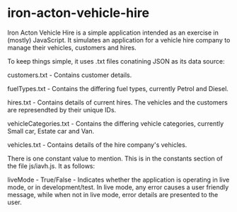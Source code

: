 # iron-acton-vehicle-hire

Iron Acton Vehicle Hire is a simple application intended as an exercise in (mostly) JavaScript. It simulates an application for a vehicle hire company to manage their vehicles, customers and hires.

To keep things simple, it uses .txt files conatining JSON as its data source:


customers.txt           - Contains customer details.

fuelTypes.txt           - Contains the differing fuel types, currently Petrol and Diesel.

hires.txt               - Contains details of current hires. The vehicles and the customers are represendted by their unique IDs.

vehicleCategories.txt   - Contains the differing vehicle categories, currently Small car, Estate car and Van.

vehicles.txt            - Contains details of the hire company's vehicles.


There is one constant value to mention. This is in the constants section of the file js/iavh.js. It as follows:


liveMode                - True/False    - Indicates whether the application is operating in live mode, or in development/test. In live mode, any error causes a user friendly message, while when not in live mode, error details are presented to the user.

